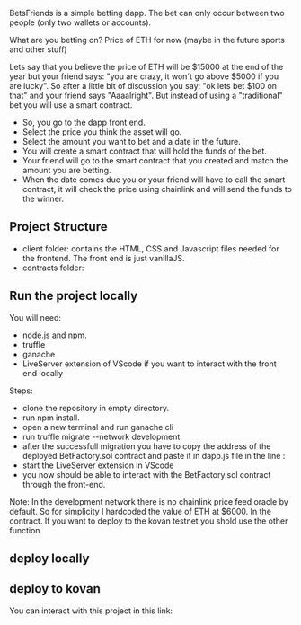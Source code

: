 BetsFriends is a simple betting dapp. 
The bet can only occur between two people (only two wallets or accounts).

What are you betting on? Price of ETH for now (maybe in the future sports and other stuff)
 
Lets say that you believe the price of ETH will be $15000 at the end of the year but your friend says: "you are crazy, it won´t go above $5000 if you are lucky". So after a little bit of discussion you say: "ok lets bet $100 on that" and your friend says "Aaaalright". But instead of using a "traditional" bet you will use a smart contract. 

- So, you go to the dapp front end. 
- Select the price you think the asset will go.
- Select the amount you want to bet and a date in the future.
- You will create a smart contract that will hold the funds of the bet.
- Your friend will go to the smart contract that you created and match the amount you are betting.
- When the date comes due you or your friend will have to call the smart contract, it will check the price using chainlink and will send the funds to the winner.

## Project Structure

- client folder: contains the HTML, CSS and Javascript files needed for the frontend. The front end is just vanillaJS.
- contracts folder: 


## Run the project locally

You will need:
- node.js and npm.
- truffle
- ganache
- LiveServer extension of VScode if you want to interact with the front end locally

Steps:
- clone the repository in empty directory.
- run npm install.
- open a new terminal and run ganache cli
- run truffle migrate --network development
- after the successfull migration you have to copy the address of the deployed BetFactory.sol contract and paste it in dapp.js file in the line :
- start the LiveServer extension in VScode
- you now should be able to interact with the BetFactory.sol contract through the front-end.

Note: In the development network there is no chainlink price feed oracle by default. So for simplicity I hardcoded the value of ETH at $6000. In the contract. If you want to deploy to the kovan testnet you shold use the other function 

 ## deploy locally

 ## deploy to kovan 



You can interact with this project in this link: 









